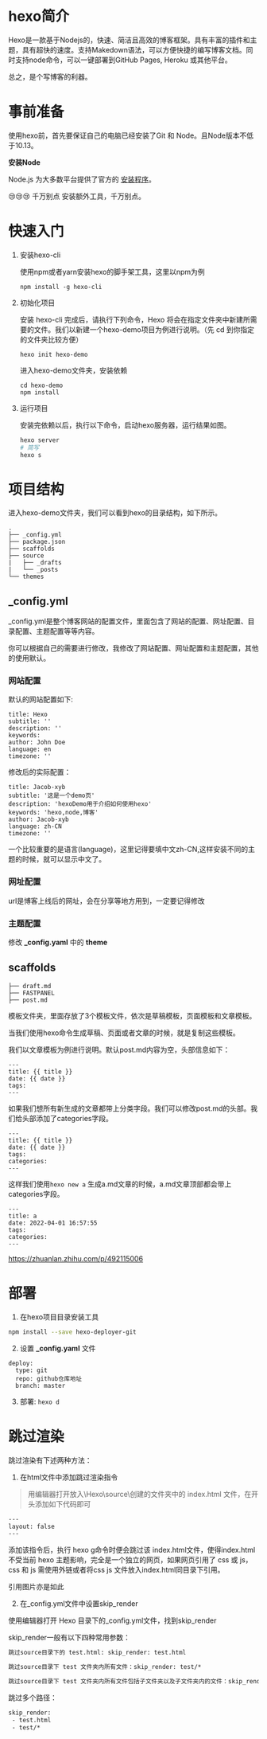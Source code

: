 # hexo简介

Hexo是一款基于Nodejs的，快速、简洁且高效的博客框架。具有丰富的插件和主题，具有超快的速度。支持Makedown语法，可以方便快捷的编写博客文档。同时支持node命令，可以一键部署到GitHub Pages, Heroku 或其他平台。

总之，是个写博客的利器。

# 事前准备

使用hexo前，首先要保证自己的电脑已经安装了Git 和 Node。且Node版本不低于10.13。

**安装Node**

Node.js 为大多数平台提供了官方的 [安装程序](https://link.zhihu.com/?target=https%3A//nodejs.org/en/download/)。

:cry::cry::cry: 千万别点 安装额外工具，千万别点。

# 快速入门

1. 安装hexo-cli

   使用npm或者yarn安装hexo的脚手架工具，这里以npm为例

   ```shell
   npm install -g hexo-cli
   ```

2. 初始化项目

   安装 hexo-cli 完成后，请执行下列命令，Hexo 将会在指定文件夹中新建所需要的文件。我们以新建一个hexo-demo项目为例进行说明。（先 cd 到你指定的文件夹比较方便）

   ```shell
   hexo init hexo-demo
   ```

   进入hexo-demo文件夹，安装依赖

   ```shell
   cd hexo-demo
   npm install
   ```

3. 运行项目

   安装完依赖以后，执行以下命令，启动hexo服务器，运行结果如图。

   ```sh
   hexo server
   # 简写
   hexo s
   ```

# 项目结构

进入hexo-demo文件夹，我们可以看到hexo的目录结构，如下所示。

```
.
├── _config.yml
├── package.json
├── scaffolds
├── source
|   ├── _drafts
|   └── _posts
└── themes
```

## _config.yml

_config.yml是整个博客网站的配置文件，里面包含了网站的配置、网址配置、目录配置、主题配置等等内容。

你可以根据自己的需要进行修改，我修改了网站配置、网址配置和主题配置，其他的使用默认。

### 网站配置

默认的网站配置如下:

```
title: Hexo
subtitle: ''
description: ''
keywords:
author: John Doe
language: en
timezone: ''
```

修改后的实际配置：

```
title: Jacob-xyb
subtitle: '这是一个demo页'
description: 'hexoDemo用于介绍如何使用hexo'
keywords: 'hexo,node,博客'
author: Jacob-xyb
language: zh-CN
timezone: ''
```

一个比较重要的是语言(language)，这里记得要填中文zh-CN,这样安装不同的主题的时候，就可以显示中文了。

 ### 网址配置

url是博客上线后的网址，会在分享等地方用到，一定要记得修改

### 主题配置

修改 **_config.yaml** 中的 **theme**

## scaffolds

```
├── draft.md
├── FASTPANEL
├── post.md
```

模板文件夹，里面存放了3个模板文件，依次是草稿模板，页面模板和文章模板。

当我们使用hexo命令生成草稿、页面或者文章的时候，就是复制这些模板。

我们以文章模板为例进行说明。默认post.md内容为空，头部信息如下：

```
---
title: {{ title }}
date: {{ date }}
tags:
---
```

如果我们想所有新生成的文章都带上分类字段。我们可以修改post.md的头部。我们给头部添加了categories字段。

```
---
title: {{ title }}
date: {{ date }}
tags:
categories: 
---
```

这样我们使用`hexo new a` 生成a.md文章的时候，a.md文章顶部都会带上categories字段。

```
---
title: a
date: 2022-04-01 16:57:55
tags:
categories:
---
```

https://zhuanlan.zhihu.com/p/492115006

# 部署

1. 在hexo项目目录安装工具

```sh
npm install --save hexo-deployer-git
```

2. 设置 **_config.yaml** 文件

```
deploy:
  type: git
  repo: github仓库地址
  branch: master
```

3. 部署: `hexo d`

# 跳过渲染

跳过渲染有下述两种方法：

1. 在html文件中添加跳过渲染指令

> 用编辑器打开放入\Hexo\source\创建的文件夹中的 index.html 文件，在开头添加如下代码即可

```html
---
layout: false
---
```

添加该指令后，执行 hexo g命令时便会跳过该 index.html文件，使得index.html不受当前 hexo 主题影响，完全是一个独立的网页，如果网页引用了 css 或 js，css 和 js 需使用外链或者将css js 文件放入index.html同目录下引用。

引用图片亦是如此

2. 在_config.yml文件中设置skip_render

使用编辑器打开 Hexo 目录下的_config.yml文件，找到skip_render

skip_render一般有以下四种常用参数：

```html
跳过source目录下的 test.html: skip_render: test.html

跳过source目录下 test 文件夹内所有文件：skip_render: test/*

跳过source目录下 test 文件夹内所有文件包括子文件夹以及子文件夹内的文件：skip_render: test/**
```

跳过多个路径：

```html
skip_render:
 - test.html
 - test/*
```
